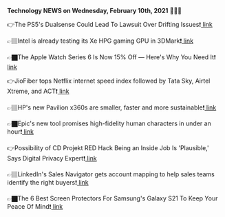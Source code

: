 <b>Technology NEWS on Wednesday, February 10th, 2021</b> 📡📡📡 

👉The PS5's Dualsense Could Lead To Lawsuit Over Drifting Issues❗️<a href='https://techblock.club/?p=10011'> link</a>

👉🏽Intel is already testing its Xe HPG gaming GPU in 3DMark❗️<a href='https://techblock.club/?p=10013'> link</a>

👉🏿The Apple Watch Series 6 Is Now 15% Off — Here's Why You Need It❗️<a href='https://techblock.club/?p=10015'> link</a>

👉JioFiber tops Netflix internet speed index followed by Tata Sky, Airtel Xtreme, and ACT❗️<a href='https://techblock.club/?p=10017'> link</a>

👉🏽HP's new Pavilion x360s are smaller, faster and more sustainable❗️<a href='https://techblock.club/?p=10019'> link</a>

👉🏿Epic's new tool promises high-fidelity human characters in under an hour❗️<a href='https://techblock.club/?p=10021'> link</a>

👉Possibility of CD Projekt RED Hack Being an Inside Job Is 'Plausible,' Says Digital Privacy Expert❗️<a href='https://techblock.club/?p=10023'> link</a>

👉🏽LinkedIn's Sales Navigator gets account mapping to help sales teams identify the right buyers❗️<a href='https://techblock.club/?p=10025'> link</a>

👉🏿The 6 Best Screen Protectors For Samsung's Galaxy S21 To Keep Your Peace Of Mind❗️<a href='https://techblock.club/?p=10027'> link</a>

